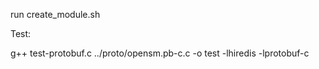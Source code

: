 run create_module.sh


Test:

 g++ test-protobuf.c ../proto/opensm.pb-c.c -o test  -lhiredis -lprotobuf-c

 